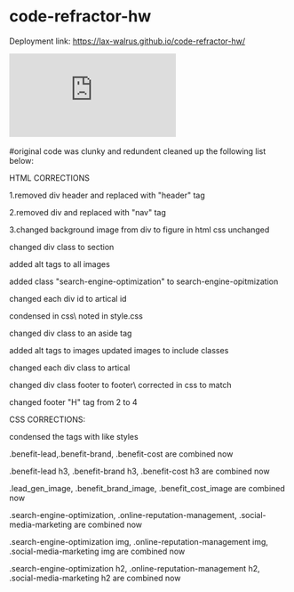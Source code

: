 # code-refractor-hw


Deployment link: https://lax-walrus.github.io/code-refractor-hw/

![ScreenShot](https://github.com/Lax-Walrus/code-refractor-hw/blob/main/screen%20shots/screencapture-lax-walrus-github-io-code-refractor-hw-2020-12-03-14_50_40.pdf)




#original code was clunky and redundent cleaned up the following list below:

HTML CORRECTIONS

1.removed div header and replaced with "header" tag

2.removed div and replaced with "nav" tag

3.changed background image from div to figure in html css unchanged

changed div class to section

added alt tags to all images

added class "search-engine-optimization" to search-engine-opitmization

changed each div id to artical id

condensed in css\ noted in style.css  

changed div class to an aside tag

added alt tags to images updated images to include classes

changed each div class to artical

changed div class footer to footer\ corrected in css to match

changed footer "H" tag from 2 to 4

CSS CORRECTIONS:

condensed the tags with like styles

.benefit-lead,.benefit-brand, .benefit-cost  are combined now

.benefit-lead h3, .benefit-brand h3, .benefit-cost h3 are combined now

.lead_gen_image, .benefit_brand_image, .benefit_cost_image are combined now

.search-engine-optimization, .online-reputation-management, .social-media-marketing  are combined now

.search-engine-optimization img, .online-reputation-management img, .social-media-marketing img are combined now

.search-engine-optimization h2, .online-reputation-management h2, .social-media-marketing h2  are combined now
